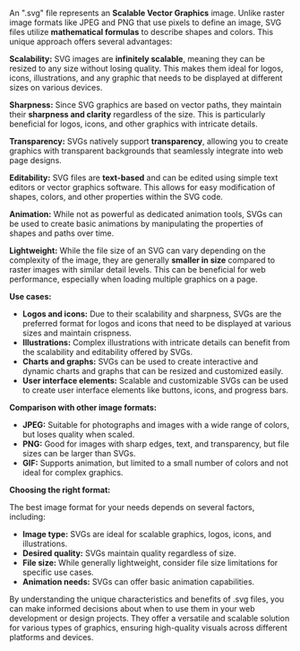 An ".svg" file represents an **Scalable Vector Graphics** image. Unlike raster image formats like JPEG and PNG that use pixels to define an image, SVG files utilize **mathematical formulas** to describe shapes and colors. This unique approach offers several advantages:

**Scalability:** SVG images are **infinitely scalable**, meaning they can be resized to any size without losing quality. This makes them ideal for logos, icons, illustrations, and any graphic that needs to be displayed at different sizes on various devices.

**Sharpness:** Since SVG graphics are based on vector paths, they maintain their **sharpness and clarity** regardless of the size. This is particularly beneficial for logos, icons, and other graphics with intricate details.

**Transparency:** SVGs natively support **transparency**, allowing you to create graphics with transparent backgrounds that seamlessly integrate into web page designs.

**Editability:** SVG files are **text-based** and can be edited using simple text editors or vector graphics software. This allows for easy modification of shapes, colors, and other properties within the SVG code.

**Animation:** While not as powerful as dedicated animation tools, SVGs can be used to create basic animations by manipulating the properties of shapes and paths over time.

**Lightweight:** While the file size of an SVG can vary depending on the complexity of the image, they are generally **smaller in size** compared to raster images with similar detail levels. This can be beneficial for web performance, especially when loading multiple graphics on a page.

**Use cases:**

- **Logos and icons:** Due to their scalability and sharpness, SVGs are the preferred format for logos and icons that need to be displayed at various sizes and maintain crispness.
- **Illustrations:** Complex illustrations with intricate details can benefit from the scalability and editability offered by SVGs.
- **Charts and graphs:** SVGs can be used to create interactive and dynamic charts and graphs that can be resized and customized easily.
- **User interface elements:** Scalable and customizable SVGs can be used to create user interface elements like buttons, icons, and progress bars.

**Comparison with other image formats:**

- **JPEG:** Suitable for photographs and images with a wide range of colors, but loses quality when scaled.
- **PNG:** Good for images with sharp edges, text, and transparency, but file sizes can be larger than SVGs.
- **GIF:** Supports animation, but limited to a small number of colors and not ideal for complex graphics.

**Choosing the right format:**

The best image format for your needs depends on several factors, including:

- **Image type:** SVGs are ideal for scalable graphics, logos, icons, and illustrations.
- **Desired quality:** SVGs maintain quality regardless of size.
- **File size:** While generally lightweight, consider file size limitations for specific use cases.
- **Animation needs:** SVGs can offer basic animation capabilities.

By understanding the unique characteristics and benefits of .svg files, you can make informed decisions about when to use them in your web development or design projects. They offer a versatile and scalable solution for various types of graphics, ensuring high-quality visuals across different platforms and devices.